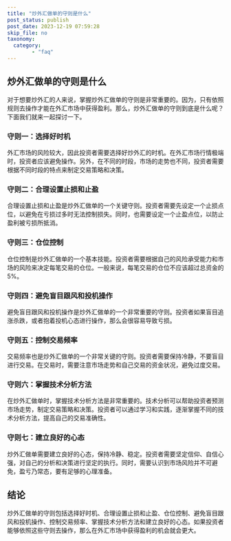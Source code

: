 ```yaml
---
title: "炒外汇做单的守则是什么"
post_status: publish
post_date: 2023-12-19 07:59:28
skip_file: no
taxonomy:
  category:
        - "faq"
---
```


## 炒外汇做单的守则是什么

对于想要炒外汇的人来说，掌握炒外汇做单的守则是非常重要的。因为，只有依照规则去操作才能在外汇市场中获得盈利。那么，炒外汇做单的守则到底是什么呢？下面我们就来一起探讨一下。

### 守则一：选择好时机

外汇市场的风险较大，因此投资者需要选择好炒外汇的时机。在外汇市场行情极端时，投资者应该避免操作。另外，在不同的时段，市场的走势也不同，投资者需要根据不同时段的特点来制定交易策略和决策。

### 守则二：合理设置止损和止盈

合理设置止损和止盈是炒外汇做单的一个关键守则。投资者需要先设定一个止损点位，以避免在亏损过多时无法控制损失。同时，也需要设定一个止盈点位，以防止盈利被亏损所抵消。

### 守则三：仓位控制

仓位控制是炒外汇做单的一个基本技能。投资者需要根据自己的风险承受能力和市场的风险来决定每笔交易的仓位。一般来说，每笔交易的仓位不应该超过总资金的5%。

### 守则四：避免盲目跟风和投机操作

避免盲目跟风和投机操作是炒外汇做单的一个非常重要的守则。投资者如果盲目追涨杀跌，或者抱着投机心态进行操作，那么会很容易导致亏损。

### 守则五：控制交易频率

交易频率也是炒外汇做单的一个非常关键的守则。投资者需要保持冷静，不要盲目进行交易。在交易时，需要注意市场走势和自己交易的资金状况，避免过度交易。

### 守则六：掌握技术分析方法

在炒外汇做单时，掌握技术分析方法是非常重要的。技术分析可以帮助投资者预测市场走势，制定交易策略和决策。投资者可以通过学习和实践，逐渐掌握不同的技术分析方法，提高自己的交易准确性。

### 守则七：建立良好的心态

炒外汇做单需要建立良好的心态，保持冷静、稳定。投资者需要坚定信仰、自信心强，对自己的分析和决策进行坚定的执行。同时，需要认识到市场风险并不可避免，盈亏乃常态，要有足够的心理准备。

## 结论

炒外汇做单的守则包括选择好时机、合理设置止损和止盈、仓位控制、避免盲目跟风和投机操作、控制交易频率、掌握技术分析方法和建立良好的心态。如果投资者能够依照这些守则去操作，那么在外汇市场中获得盈利的机会就会更大。

